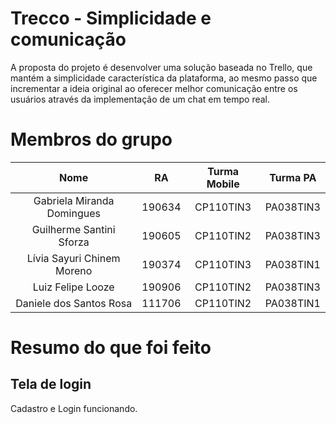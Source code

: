 # Trecco - Simplicidade e comunicação

A proposta do projeto é desenvolver uma solução baseada no Trello, que mantém a simplicidade
característica da plataforma, ao mesmo passo que incrementar a ideia original ao oferecer melhor comunicação
entre os usuários através da implementação de um chat em tempo real.

# Membros do grupo

|Nome                          |RA      |Turma Mobile  |Turma PA |
|:----------------------------:|:------:|:------------:|:-------:|
|Gabriela Miranda Domingues    |190634  |CP110TIN3     |PA038TIN3|
|Guilherme Santini Sforza      |190605  |CP110TIN2     |PA038TIN3|
|Lívia Sayuri Chinem Moreno    |190374  |CP110TIN3     |PA038TIN1|
|Luiz Felipe Looze             |190906  |CP110TIN2     |PA038TIN3|
|Daniele dos Santos Rosa       |111706  |CP110TIN2     |PA038TIN1|


# Resumo do que foi feito

## Tela de login

Cadastro e Login funcionando.
